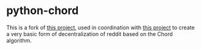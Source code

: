 python-chord
============

This is a fork of [this project](https://github.com/gaston770/python-chord), used in coordination with [this project](https://github.com/BenjaminVerdier/CS651Project) to create a very basic form of decentralization of reddit based on the Chord algorithm.
